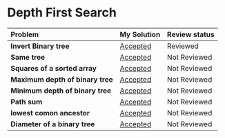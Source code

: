 # Depth First Search
| Problem | My Solution | Review status |
| :-- | :-- | :-- |
| **Invert Binary tree** | [Accepted](solutions/202.%20Happy%20Number.md) | Reviewed |
| **Same tree** | [Accepted](solutions/202.%20Happy%20Number.md) | Not Reviewed |
| **Squares of a sorted array** | [Accepted](solutions/202.%20Happy%20Number.md) | Not Reviewed |
| **Maximum depth of binary tree** | [Accepted](solutions/202.%20Happy%20Number.md) | Not Reviewed |
| **Minimum depth of binary tree** | [Accepted](solutions/202.%20Happy%20Number.md) | Not Reviewed |
| **Path sum** | [Accepted](solutions/202.%20Happy%20Number.md) | Not Reviewed |
| **lowest comon ancestor** | [Accepted](solutions/202.%20Happy%20Number.md) | Not Reviewed |
| **Diameter of a binary tree** | [Accepted](diameter-of-a-binary-tree.py) | Not Reviewed |

